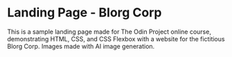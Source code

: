 # Landing Page - Blorg Corp
This is a sample landing page made for The Odin Project online course, demonstrating HTML, CSS, and CSS Flexbox with a website for the fictitious Blorg Corp. Images made with AI image generation.